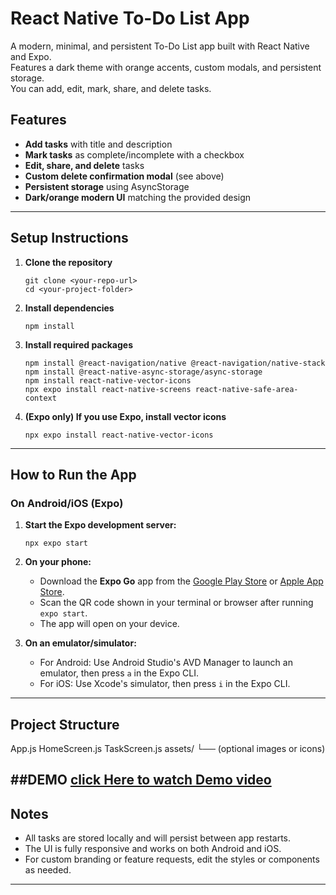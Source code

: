 # React Native To-Do List App

A modern, minimal, and persistent To-Do List app built with React Native and Expo.  
Features a dark theme with orange accents, custom modals, and persistent storage.  
You can add, edit, mark, share, and delete tasks.

## Features

- **Add tasks** with title and description
- **Mark tasks** as complete/incomplete with a checkbox
- **Edit, share, and delete** tasks
- **Custom delete confirmation modal** (see above)
- **Persistent storage** using AsyncStorage
- **Dark/orange modern UI** matching the provided design

---

## Setup Instructions

1. **Clone the repository**

   ```
   git clone <your-repo-url>
   cd <your-project-folder>
   ```

2. **Install dependencies**

   ```
   npm install
   ```

3. **Install required packages**

   ```
   npm install @react-navigation/native @react-navigation/native-stack
   npm install @react-native-async-storage/async-storage
   npm install react-native-vector-icons
   npx expo install react-native-screens react-native-safe-area-context
   ```

4. **(Expo only) If you use Expo, install vector icons**
   ```
   npx expo install react-native-vector-icons
   ```

---

## How to Run the App

### **On Android/iOS (Expo)**

1. **Start the Expo development server:**
   ```
   npx expo start
   ```
2. **On your phone:**

   - Download the **Expo Go** app from the [Google Play Store](https://play.google.com/store/apps/details?id=host.exp.exponent) or [Apple App Store](https://apps.apple.com/app/expo-go/id982107779).
   - Scan the QR code shown in your terminal or browser after running `expo start`.
   - The app will open on your device.

3. **On an emulator/simulator:**
   - For Android: Use Android Studio's AVD Manager to launch an emulator, then press `a` in the Expo CLI.
   - For iOS: Use Xcode's simulator, then press `i` in the Expo CLI.

---

## Project Structure

App.js
HomeScreen.js
TaskScreen.js
assets/
└── (optional images or icons)

##DEMO
[click Here to watch Demo video](assets\todoListDemo.mp4)
---

## Notes

- All tasks are stored locally and will persist between app restarts.
- The UI is fully responsive and works on both Android and iOS.
- For custom branding or feature requests, edit the styles or components as needed.

---
